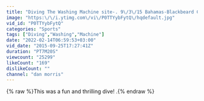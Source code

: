 ```yaml
---
title: "Diving The Washing Machine site-. 9\/3\/15 Bahamas-Blackbeard Cruises"
image: "https:\/\/i.ytimg.com\/vi\/P0TTYybFytQ\/hqdefault.jpg"
vid_id: "P0TTYybFytQ"
categories: "Sports"
tags: ["Diving","Washing","Machine"]
date: "2022-02-14T06:59:53+03:00"
vid_date: "2015-09-25T17:27:41Z"
duration: "PT7M20S"
viewcount: "25299"
likeCount: "169"
dislikeCount: ""
channel: "dan morris"
---
```

{% raw %}This was a fun and thrilling dive!  .{% endraw %}

